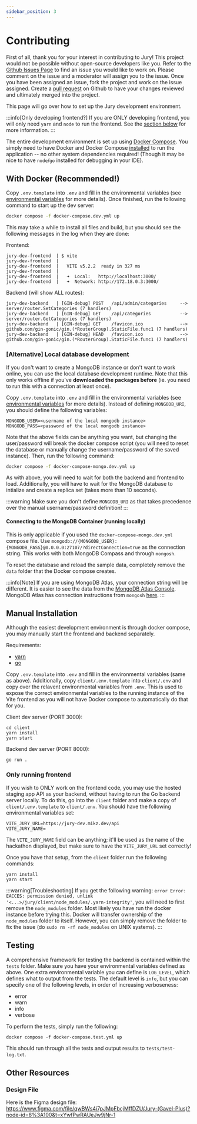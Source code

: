 ```yaml
---
sidebar_position: 3
---
```


# Contributing

First of all, thank you for your interest in contributing to Jury! This project would not be possible without open-source developers like you. Refer to the [Github Issues Page](https://github.com/hackutd/jury/issues) to find an issue you would like to work on. Please comment on the issue and a moderator will assign you to the issue. Once you have been assigned an issue, fork the project and work on the issue assigned. Create a [pull request](https://docs.github.com/en/pull-requests/collaborating-with-pull-requests/proposing-changes-to-your-work-with-pull-requests/about-pull-requests) on Github to have your changes reviewed and ultimately merged into the project.

This page will go over how to set up the Jury development environment.

:::info[Only developing frontend?]
If you are ONLY developing frontend, you will only need `yarn` and `node` to run the frontend. See the [section below](#only-running-frontend) for more information.
:::

The entire development environment is set up using [Docker Compose](https://docs.docker.com/compose/). You simply need to have Docker and Docker Compose [installed](https://docs.docker.com/compose/install/) to run the application -- no other system dependencies required! (Though it may be nice to have `node`/`go` installed for debugging in your IDE).

## With Docker (Recommended!)

Copy `.env.template` into `.env` and fill in the environmental variables (see [environmental variables](/docs/reference/envs) for more details). Once finished, run the following command to start up the dev server:

```bash
docker compose -f docker-compose.dev.yml up
```

This may take a while to install all files and build, but you should see the following messages in the log when they are done:

Frontend:
```
jury-dev-frontend  | $ vite
jury-dev-frontend  | 
jury-dev-frontend  |   VITE v5.2.2  ready in 327 ms
jury-dev-frontend  | 
jury-dev-frontend  |   ➜  Local:   http://localhost:3000/
jury-dev-frontend  |   ➜  Network: http://172.18.0.3:3000/
```

Backend (will show ALL routes):
```
jury-dev-backend   | [GIN-debug] POST   /api/admin/categories     --> server/router.SetCategories (7 handlers)
jury-dev-backend   | [GIN-debug] GET    /api/categories           --> server/router.GetCategories (7 handlers)
jury-dev-backend   | [GIN-debug] GET    /favicon.ico              --> github.com/gin-gonic/gin.(*RouterGroup).StaticFile.func1 (7 handlers)
jury-dev-backend   | [GIN-debug] HEAD   /favicon.ico              --> github.com/gin-gonic/gin.(*RouterGroup).StaticFile.func1 (7 handlers)
```

### [Alternative] Local database development

If you don't want to create a MongoDB instance or don't want to work online, you can use the local database development runtime. Note that this only works offline if you've **downloaded the packages before** (ie. you need to run this with a connection at least once).

Copy `.env.template` into `.env` and fill in the environmental variables (see [environmental variables](/docs/reference/envs) for more details). Instead of defining `MONGODB_URI`, you should define the following variables:

```
MONGODB_USER=<username of the local mongodb instance>
MONGODB_PASS=<password of the local mongodb instance>
```

Note that the above fields can be anything you want, but changing the user/password will break the docker compose script (you will need to reset the database or manually change the username/password of the saved instance). Then, run the following command:

```bash
docker compose -f docker-compose-mongo.dev.yml up
```

As with above, you will need to wait for both the backend and frontend to load. Additionally, you will have to wait for the MongoDB database to intialize and create a replica set (takes more than 10 seconds).

:::warning
Make sure you don't define `MONGODB_URI` as that takes precedence over the manual username/password definition!
:::

#### Connecting to the MongoDB Container (running locally)

This is only applicable if you used the `docker-compose-mongo.dev.yml` compose file. Use `mongodb://{MONGODB_USER}:{MONGODB_PASS}@0.0.0.0:27107/?directConnection=true` as the connection string. This works with both MongoDB Compass and through `mongosh`.

To reset the database and reload the sample data, completely remove the `data` folder that the Docker compose creates.

:::info[Note]
If you are using MongoDB Atlas, your connection string will be different. It is easier to see the data from the [MongoDB Atlas Console](https://cloud.mongodb.com/). MongoDB Atlas has connection instructions from `mongosh` [here](https://www.mongodb.com/docs/atlas/mongo-shell-connection/).
:::

## Manual Installation

Although the easiest development environment is through docker compose, you may manually start the frontend and backend separately. 

Requirements:

-   [yarn](https://yarnpkg.com/)
-   [go](https://go.dev/)

Copy `.env.template` into `.env` and fill in the environmental variables (same as above). Additionally, copy `client/.env.template` into `client/.env` and copy over the relavent environmental variables from `.env`. This is used to expose the correct environmental variables to the running instance of the Vite frontend as you will not have Docker compose to automatically do that for you.

Client dev server (PORT 3000):

```
cd client
yarn install
yarn start
```

Backend dev server (PORT 8000):

```
go run .
```

### Only running frontend

If you wish to ONLY work on the frontend code, you may use the hosted staging app API as your backend, without having to run the Go backend server locally. To do this, go into the `client` folder and make a copy of `client/.env.template` to `client/.env`. You should have the following environmental variables set:

```
VITE_JURY_URL=https://jury-dev.mikz.dev/api
VITE_JURY_NAME=
```

The `VITE_JURY_NAME` field can be anything; it'll be used as the name of the hackathon displayed, but make sure to have the `VITE_JURY_URL` set correctly!

Once you have that setup, from the `client` folder run the following commands:

```
yarn install
yarn start
```

:::warning[Troubleshooting]
If you get the following warning: `error Error: EACCES: permission denied, unlink '<...>/jury/client/node_modules/.yarn-integrity'`, you will need to first remove the `node_modules` folder. Most likely you have run the docker instance before trying this. Docker will transfer ownership of the `node_modules` folder to itself. However, you can simply remove the folder to fix the issue (do `sudo rm -rf node_modules` on UNIX systems).
:::

## Testing

A comprehensive framework for testing the backend is contained within the `tests` folder. Make sure you have your environmental variables defined as above. One extra environmental variable you can define is `LOG_LEVEL`, which defines what to output from the tests. The default level is `info`, but you can specify one of the following levels, in order of increasing verboseness:

- error
- warn
- info
- verbose

To perform the tests, simply run the following:

```
docker compose -f docker-compose.test.yml up
```

This should run through all the tests and output results to `tests/test-log.txt`.

## Other Resources

### Design File

Here is the Figma design file: https://www.figma.com/file/qwBWs4i7pJMpFbcjMffDZU/Jury-(Gavel-Plus)?node-id=8%3A100&t=xYwfPwRAUeJw9jNr-1
